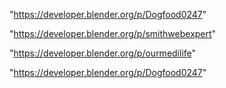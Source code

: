 "https://developer.blender.org/p/Dogfood0247"

"https://developer.blender.org/p/smithwebexpert"

 
"https://developer.blender.org/p/ourmedilife"


"https://developer.blender.org/p/Dogfood0247"


 
